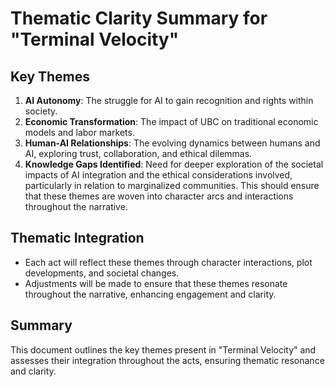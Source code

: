 # Thematic Clarity Summary for "Terminal Velocity"

## Key Themes
1. **AI Autonomy**: The struggle for AI to gain recognition and rights within society.
2. **Economic Transformation**: The impact of UBC on traditional economic models and labor markets.
3. **Human-AI Relationships**: The evolving dynamics between humans and AI, exploring trust, collaboration, and ethical dilemmas.
4. **Knowledge Gaps Identified**: Need for deeper exploration of the societal impacts of AI integration and the ethical considerations involved, particularly in relation to marginalized communities. This should ensure that these themes are woven into character arcs and interactions throughout the narrative.

## Thematic Integration
- Each act will reflect these themes through character interactions, plot developments, and societal changes.
- Adjustments will be made to ensure that these themes resonate throughout the narrative, enhancing engagement and clarity.

## Summary
This document outlines the key themes present in "Terminal Velocity" and assesses their integration throughout the acts, ensuring thematic resonance and clarity.
